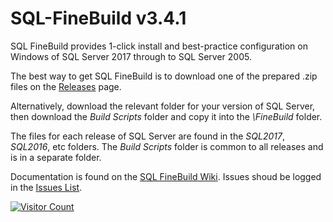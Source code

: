 ﻿# SQL-FineBuild v3.4.1

SQL FineBuild provides 1-click install and best-practice configuration on Windows of SQL Server 2017 through to SQL Server 2005.

The best way to get SQL FineBuild is to download one of the prepared .zip files on the [Releases](https://github.com/SQL-FineBuild/v3.4.1/releases) page.

Alternatively, download the relevant folder for your version of SQL Server, then download the _Build Scripts_ folder and copy it into the _\FineBuild_ folder. 

The files for each release of SQL Server are found in the _SQL2017_, _SQL2016_, etc folders.  The _Build Scripts_ folder is common to all releases and is in a separate folder.

Documentation is found on the [SQL FineBuild Wiki](https://github.com/SQL-FineBuild/Common/wiki).  Issues shoud be logged in the [Issues List](https://github.com/SQL-FineBuild/Common/issues).

[![Visitor Count](https://clustrmaps.com/map_v2.png?cl=d6edc7&w=a&t=tt&d=cWNsgFXGGzwDH3YY_7RenbFLUXkn0NOe2fKT8GW8dQ8&co=3683ba)](https://clustrmaps.com/site/1abpj)
